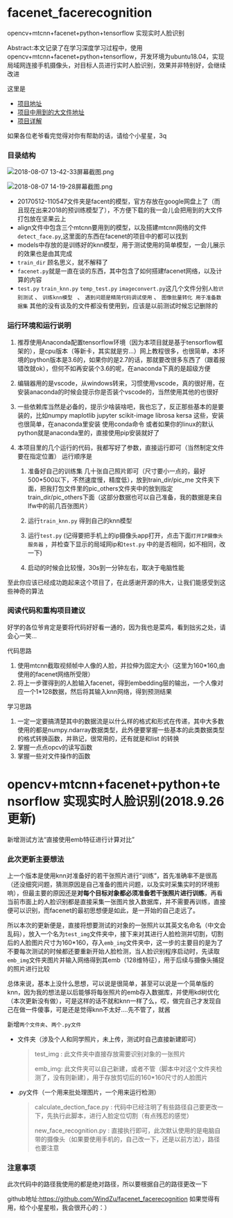 # facenet_facerecognition
opencv+mtcnn+facenet+python+tensorflow 实现实时人脸识别

Abstract:本文记录了在学习深度学习过程中，使用opencv+mtcnn+facenet+python+tensorflow，开发环境为ubuntu18.04，实现局域网连接手机摄像头，对目标人员进行实时人脸识别，效果并非特别好，会继续改进

这里是



* [项目地址](https://github.com/WindZu/facenet_facerecognition) 
* [项目中用到的大文件地址](https://www.jianguoyun.com/p/DQO6-24QovDTBhj3iWk) 
* [项目详解](https://segmentfault.com/a/1190000015917420)

如果各位老爷看完觉得对你有帮助的话，请给个小星星，3q




### 目录结构

![2018-08-07 13-42-33屏幕截图.png](https://i.loli.net/2018/08/07/5b6934703c4b1.png)

![2018-08-07 14-19-28屏幕截图.png](https://i.loli.net/2018/08/07/5b693a0408c47.png)

* 20170512-110547文件夹是facent的模型，官方存放在google网盘上了（而且现在出来2018的预训练模型了），不方便下载的我一会儿会把用到的大文件打包放在坚果云上
* align文件中包含三个mtcnn要用到的模型，以及搭建mtcnn网络的文件 `detect_face.py`,这里面的东西在facenet的项目中的都可以找到
* models中存放的是训练好的knn模型，用于测试使用的简单模型，一会儿展示的效果也是由其完成
* `train_dir` 顾名思义，就不解释了
* `facenet.py`就是一直在谈的东西，其中包含了如何搭建facenet网络，以及计算的内容
* `test.py` `train_knn.py` `temp_test.py` `imageconvert.py`这几个文件分别`人脸识别测试` 、 `训练knn模型 ` 、 `遇到问题是精简代码调试使用` 、 `图像批量转化 用于准备数据集`   其他的没有谈及的文件都没有使用到，应该是以前测试时候忘记删除的



### 运行环境和运行说明

1. 推荐使用Anaconda配置tensorflow环境（因为本项目就是基于tensorflow框架的），是cpu版本（等新卡，其实就是穷...）网上教程很多，也很简单，本环境的python版本是3.6的，如果你的是2.7的话，那就要改很多东西了（跟着报错改就ok），但何不如再安装个3.6的呢，在anaconda下真的是超级方便

2. 编辑器用的是vscode，从windows转来，习惯使用vscode，真的很好用，在安装anaconda的时候会提示你是否装个vscode的，当然使用其他的也很好

3. 一些依赖库当然是必备的，提示少啥装啥吧，我也忘了，反正那些基本的是要装的，比如numpy maplotlib jupyter scikit-image librosa kersa 这些，安装也很简单，在anaconda里安装 使用conda命令 或者如果你的linux的默认python就是anaconda里的，直接使用pip安装就好了

4. 本项目里的几个运行的代码，我都写好了参数，直接运行即可（当然制定文件要在指定位置） 运行顺序是 

   1.  准备好自己的训练集  几十张自己照片即可（尺寸要小一点的，最好500*500以下，不然速度慢，精度低），放到train_dir/pic_me 文件夹下面，把我打包文件里的pic_others文件夹中的放到指定train_dir/pic_others下面（这部分数据也可以自己准备，我的数据是来自lfw中的前几百张图片）

   2. 运行`train_knn.py`  得到自己的knn模型

   3. 运行`test.py` (记得要把手机上的ip摄像头app打开，点击下面`打开IP摄像头服务器` ，并检查下显示的局域网ip和`test.py` 中的是否相同，如不相同，改一下)
   4. 启动的时候会比较慢，30s到一分钟左右，取决于电脑性能
	
      

至此你应该已经成功跑起来这个项目了，在此感谢开源的伟大，让我们能感受到这些神奇的算法      



### 阅读代码和重构项目建议

好学的各位爷肯定是要将代码好好看一通的，因为我也是菜鸡，看到拙劣之处，请会心一笑...



代码思路

1. 使用mtcnn截取视频帧中人像的人脸，并拉伸为固定大小（这里为160*160,由使用的facenet网络所受限）
2. 将上一步骤得到的人脸输入facenet，得到embedding层的输出，一个人像对应一个1*128数据，然后将其输入knn网络，得到预测结果



学习思路

1. 一定一定要搞清楚其中的数据流是以什么样的格式和形式在传递，其中大多数使用的都是numpy.ndarray数据类型，此外便要掌握一些基本的此类数据类型的格式转换函数，并熟记，很常用的，还有就是和list 的转换
2. 掌握一点点opcv的读写函数
3. 掌握一些对文件操作的函数



# opencv+mtcnn+facenet+python+tensorflow 实现实时人脸识别(2018.9.26更新)

新增测试方法“直接使用emb特征进行计算对比”

### 此次更新主要想法

上一个版本是使用knn对准备好的若干张照片进行“训练”，首先准确率不是很高（还没细究问题，猜测原因是自己准备的图片问题，以及实时采集实时的环境影响），但最主要的原因还是**对每个目标对象都必须准备若干张照片进行训练**，再看当前市面上的人脸识别都是直接采集一张图片放入数据库，并不需要再训练，直接便可以识别，而facenet的最初思想便是如此，是一开始的自己走远了。

所以本次的更新便是，直接将想要测试的对象的一张照片以其英文名命名（中文会乱码），放入一个名为`test_img`文件夹中，接下来对其进行人脸检测并切割，切割后的人脸图片尺寸为160*160，存入`emb_img`文件夹中，这一步的主要目的是为了不要每次测试的时候都还要重新开始人脸检测，当人脸识别程序启动时，先读取`emb_img`文件夹图片并输入网络得到其emb（128维特征），用于后续与摄像头捕捉的照片进行比较

总体来说，基本上没什么思想，可以说是很简单，甚至可以说是一个简单版的knn，因为我的想法是以后能够将每张照片的emb存入数据库，并使用kd树优化（本次更新没有做），可是这样的话不就和knn一样了么，哎，做完自己才发现自己在做一件傻事，可是还是觉得knn不太好....先不管了，就酱



新增`两个文件夹`、`两个.py文件`

- 文件夹（涉及个人和同学照片，未上传，测试时自己直接新建即可）

  > test_img : 此文件夹中直接存放需要识别对象的一张照片
  >
  > emb_img: 此文件夹可以自己新建，或者不管（脚本中对这个文件夹检测了，没有则新建），用于存放剪切后的160*160尺寸的人脸图片

- .py文件（一个用来批处理图片，一个用来运行检测）

  > calculate_dection_face.py : 代码中已经注明了有些路径自己要更改一下，先执行此脚本，进行人脸定位切割（有点残忍的感觉）
  >
  > new_face_recognition.py : 直接执行即可，此次默认使用的是电脑自带的摄像头（如果要使用手机的，自己改一下，还是以前方法），路径也要注意

### 注意事项

此次代码中的路径我使用的都是绝对路径，所以要根据自己的路径更改一下

github地址:https://github.com/WindZu/facenet_facerecognition 如果觉得有用，给个小星星啦，我会很开心的：）